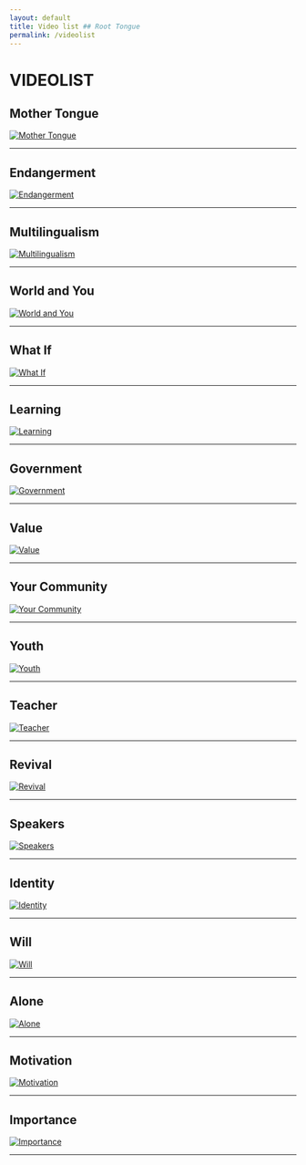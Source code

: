 ```yaml
---
layout: default
title: Video list ## Root Tongue
permalink: /videolist
---
```

# VIDEOLIST

## Mother Tongue
[![Mother Tongue](/assets/video/Mother-Tongue.jpg)](/clip-01-mother-tongue)

___

## Endangerment
[![Endangerment](/assets/video/Endangerment.jpg)](/clip-02-endangerment)

___

## Multilingualism
[![Multilingualism](/assets/video/Multilingualism.jpg)](/clip-03-multilingualism)

___

## World and You
[![World and You](/assets/video/World-and-You.jpg)](/clip-04-world-and-you)

___

## What If
[![What If](/assets/video/What-If.jpg)](/clip-05-what-if)

___

## Learning
[![Learning](/assets/video/Learning.jpg)](/clip-06-learning)

___

## Government
[![Government](/assets/video/Government.jpg)](/clip-07-government)

___

## Value
[![Value](/assets/video/Value.jpg)](/clip-08-value)

___

## Your Community
[![Your Community](/assets/video/Your-Community.jpg)](/clip-09-your-community)

___

## Youth
[![Youth](/assets/video/Youth.jpg)](/clip-10-youth)

___

## Teacher
[![Teacher](/assets/video/Teacher.jpg)](/clip-11-teacher)

___

## Revival
[![Revival](/assets/video/Revival.jpg)](/clip-12-revival)

___

## Speakers
[![Speakers](/assets/video/Speakers.jpg)](/clip-13-speakers)

___

## Identity
[![Identity](/assets/video/Identity.jpg)](/clip-14-identity)

___

## Will
[![Will](/assets/video/Will.jpg)](/clip-15-will)

___

## Alone
[![Alone](/assets/video/Alone.jpg)](/clip-16-alone)

___

## Motivation
[![Motivation](/assets/video/Motivation.jpg)](/clip-17-motivation)

___

## Importance
[![Importance](/assets/video/Importance.jpg)](/clip-18-importance)

___

